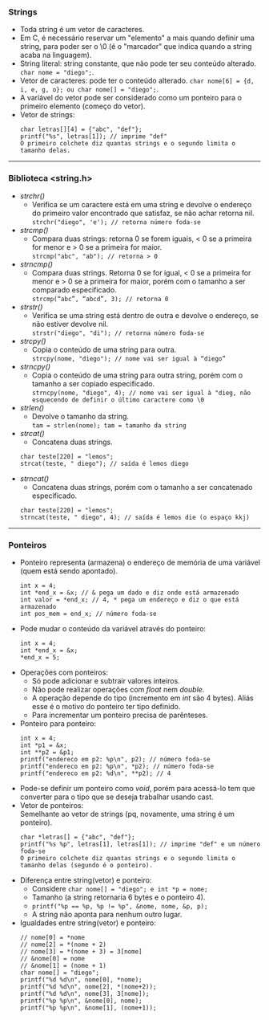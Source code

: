 ### Strings
* Toda string é um vetor de caracteres.
* Em C, é necessário reservar um "elemento" a mais quando definir uma string, para poder ser o \0 (é o "marcador" que indica quando a string acaba na linguagem).
* String literal: string constante, que não pode ter seu conteúdo alterado. `char nome = "diego";`.
* Vetor de caracteres: pode ter o conteúdo alterado. `char nome[6] = {d, i, e, g, o}; ou char nome[] = "diego";`.
* A variável do vetor pode ser considerado como um ponteiro para o primeiro elemento (começo do vetor).
* Vetor de strings:
  ~~~
  char letras[][4] = {"abc", "def"};
  printf("%s", letras[1]); // imprime "def"
  O primeiro colchete diz quantas strings e o segundo limita o tamanho delas.
  ~~~
---
### Biblioteca <string.h>
* _strchr()_
    * Verifica se um caractere está em uma string e devolve o endereço do primeiro valor encontrado que satisfaz, se não achar retorna nil.  
      `strchr("diego", 'e'); // retorna número foda-se`
* _strcmp()_
    * Compara duas strings: retorna 0 se forem iguais, < 0 se a primeira for menor e > 0 se a primeira for maior.  
      `strcmp("abc", "ab"); // retorna > 0`
* _strncmp()_
    * Compara duas strings. Retorna 0 se for igual, < 0 se a primeira for menor e > 0 se a primeira for maior, porém com o tamanho a ser comparado especificado.  
      `strcmp(“abc”, “abcd”, 3); // retorna 0`
* _strstr()_
    * Verifica se uma string está dentro de outra e devolve o endereço, se não estiver devolve nil.  
      `strstr("diego", "di"); // retorna número foda-se`
* _strcpy()_
    * Copia o conteúdo de uma string para outra.  
      `strcpy(nome, "diego"); // nome vai ser igual à “diego”`
* _strncpy()_
    * Copia o conteúdo de uma string para outra string, porém com o tamanho a ser copiado especificado.  
      `strncpy(nome, "diego", 4); // nome vai ser igual à "dieg, não esquecendo de definir o último caractere como \0`
* _strlen()_
    * Devolve o tamanho da string.  
      `tam = strlen(nome); tam = tamanho da string`
* _strcat()_
    * Concatena duas strings.
    ~~~
    char teste[220] = "lemos";
    strcat(teste, " diego"); // saída é lemos diego
    ~~~
* _strncat()_
    * Concatena duas strings, porém com o tamanho a ser concatenado especificado.
    ~~~
    char teste[220] = "lemos";
    strncat(teste, " diego", 4); // saída é lemos die (o espaço kkj)
    ~~~
---
### Ponteiros
* Ponteiro representa (armazena) o endereço de memória de uma variável (quem está sendo apontado).
  ~~~
  int x = 4;
  int *end_x = &x; // & pega um dado e diz onde está armazenado
  int valor = *end_x; // 4, * pega um endereço e diz o que está armazenado
  int pos_mem = end_x; // número foda-se
  ~~~
* Pode mudar o conteúdo da variável através do ponteiro:
  ~~~
  int x = 4;
  int *end_x = &x;
  *end_x = 5;
  ~~~
* Operações com ponteiros:
    * Só pode adicionar e subtrair valores inteiros.
    * Não pode realizar operações com _float_ nem _double_.
    * A operação depende do tipo (incremento em _int_ são 4 bytes). Aliás esse é o motivo do ponteiro ter tipo definido.
    * Para incrementar um ponteiro precisa de parênteses.
* Ponteiro para ponteiro:
  ~~~
  int x = 4;
  int *p1 = &x;
  int **p2 = &p1;
  printf("endereco em p2: %p\n", p2); // número foda-se
  printf("endereco em p2: %p\n", *p2); // número foda-se
  printf("endereco em p2: %d\n", **p2); // 4
  ~~~
* Pode-se definir um ponteiro como _void_, porém para acessá-lo tem que converter para o tipo que se deseja trabalhar usando cast.
* Vetor de ponteiros:  
  Semelhante ao vetor de strings (pq, novamente, uma string é um ponteiro).
  ~~~
  char *letras[] = {"abc", "def"};
  printf("%s %p", letras[1], letras[1]); // imprime "def" e um número foda-se
  O primeiro colchete diz quantas strings e o segundo limita o tamanho delas (segundo é o ponteiro).
  ~~~
* Diferença entre string(vetor) e ponteiro:
    * Considere `char nome[] = "diego"; e int *p = nome;`
    * Tamanho (a string retornaria 6 bytes e o ponteiro 4).
    * `printf("%p == %p, %p != %p", &nome, nome, &p, p);`
    * A string não aponta para nenhum outro lugar.
* Igualdades entre string(vetor) e ponteiro:
  ~~~
  // nome[0] = *nome
  // nome[2] = *(nome + 2)
  // nome[3] = *(nome + 3) = 3[nome]
  // &nome[0] = nome
  // &nome[1] = (nome + 1)
  char nome[] = "diego";
  printf("%d %d\n", nome[0], *nome);
  printf("%d %d\n", nome[2], *(nome+2));
  printf("%d %d\n", nome[3], 3[nome]);
  printf("%p %p\n", &nome[0], nome);
  printf("%p %p\n", &nome[1], (nome+1));
  ~~~
